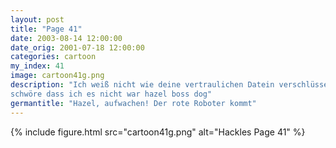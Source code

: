 ```yaml
---
layout: post
title: "Page 41"
date: 2003-08-14 12:00:00
date_orig: 2001-07-18 12:00:00
categories: cartoon
my_index: 41
image: cartoon41g.png
description: "Ich weiß nicht wie deine vertraulichen Datein verschlüsselt wurden Ich
schwöre dass ich es nicht war hazel boss dog"
germantitle: "Hazel, aufwachen! Der rote Roboter kommt"
---
```


{% include figure.html src="cartoon41g.png" alt="Hackles Page 41"  %}
